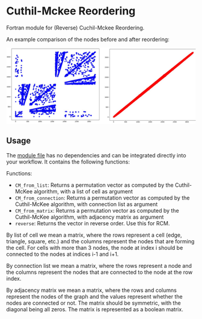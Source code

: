 # Cuthil-Mckee Reordering

Fortran module for (Reverse) Cuchil-Mckee Reordering.

An example comparison of the nodes before and after reordering:

![example-nodes](img/example-nodes.png)

## Usage

The [module file](./src/cuthil_mckee.f90) has no dependencies and can be integrated directly into your workflow. It contains the following functions:

Functions:

- `CM_from_list`: Returns a permutation vector as computed by the Cuthil-McKee algorithm, with a list of cell as argument
- `CM_from_connection`: Returns a permutation vector as computed by the Cuthil-McKee algorithm, with connection list as argument
- `CM_from_matrix`: Returns a permutation vector as computed by the Cuthil-McKee algorithm, with adjacency matrix as argument
- `reverse`: Returns the vector in reverse order. Use this for RCM.

By list of cell we mean a matrix, where the rows represent a cell (edge, triangle, square, etc.) and the columns represent the nodes that are forming the cell. For cells with more than 3 nodes, the node at index i should be connected to the nodes at indices i-1 and i+1.

By connection list we mean a matrix, where the rows represent a node and the columns represent the nodes that are connected to the node at the row index.

By adjacency matrix we mean a matrix, where the rows and columns represent the nodes of the graph and the values represent whether the nodes are connected or not. The matrix should be symmetric, with the diagonal being all zeros. The matrix is represented as a boolean matrix.
